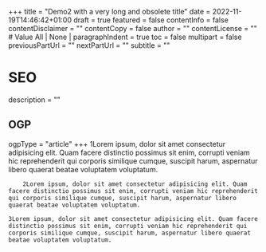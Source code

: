 +++
title = "Demo2 with a very long and obsolete title"
date = 2022-11-19T14:46:42+01:00
draft = true
featured = false
contentInfo = false
  contentDisclaimer = ""
  contentCopy = false
  author = ""
  contentLicense = "" # Value All | None |
paragraphIndent = true
toc = false
multipart = false
  previousPartUrl = ""
  nextPartUrl = ""
subtitle = ""
# SEO #
description = ""
## OGP ##
ogpType = "article"
+++
    1Lorem ipsum, dolor sit amet consectetur adipisicing elit. Quam facere distinctio possimus sit enim, corrupti veniam hic reprehenderit qui corporis similique cumque, suscipit harum, aspernatur libero quaerat beatae voluptatem voluptatum.

        2Lorem ipsum, dolor sit amet consectetur adipisicing elit. Quam facere distinctio possimus sit enim, corrupti veniam hic reprehenderit qui corporis similique cumque, suscipit harum, aspernatur libero quaerat beatae voluptatem voluptatum.

    3Lorem ipsum, dolor sit amet consectetur adipisicing elit. Quam facere distinctio possimus sit enim, corrupti veniam hic reprehenderit qui corporis similique cumque, suscipit harum, aspernatur libero quaerat beatae voluptatem voluptatum.